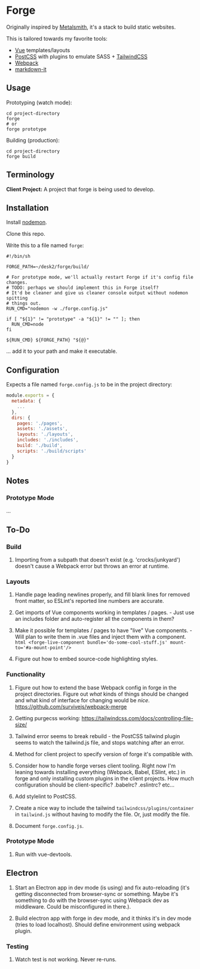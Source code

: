 # Forge

Originally inspired by [Metalsmith](http://metalsmith.io), it's a stack to build static websites.

This is tailored towards my favorite tools:

  - [Vue](https://vuejs.org) templates/layouts
  - [PostCSS](https://postcss.org) with plugins to emulate SASS + [TailwindCSS](https://tailwindcss.com)
  - [Webpack](https://webpack.js.org)
  - [markdown-it](https://github.com/markdown-it/markdown-it)

## Usage

Prototyping (watch mode):

```shell
cd project-directory
forge
# or
forge prototype
```

Building (production):

```shell
cd project-directory
forge build
```

## Terminology

**Client Project:** A project that forge is being used to develop.

## Installation

Install [nodemon](https://www.npmjs.com/package/nodemon).

Clone this repo.

Write this to a file named `forge`:

```shell
#!/bin/sh

FORGE_PATH=~/desk2/forge/build/

# For prototype mode, we'll actually restart Forge if it's config file changes.
# TODO: perhaps we should implement this in Forge itself?
# It'd be cleaner and give us cleaner console output without nodemon spitting
# things out.
RUN_CMD="nodemon -w ./forge.config.js"

if [ "${1}" != "prototype" -a "${1}" != "" ]; then
  RUN_CMD=node
fi

${RUN_CMD} ${FORGE_PATH} "${@}"
```

... add it to your path and make it executable.

## Configuration

Expects a file named `forge.config.js` to be in the project directory:

```javascript
module.exports = {
  metadata: {
    ...
  },
  dirs: {
    pages: './pages',
    assets: './assets',
    layouts: './layouts',
    includes: './includes',
    build: './build',
    scripts: './build/scripts'
  }
}
```

## Notes

### Prototype Mode

...

## To-Do

### Build

  1. Importing from a subpath that doesn't exist (e.g. 'crocks/junkyard') doesn't cause a Webpack error but throws an error at runtime.

### Layouts

  1. Handle page leading newlines properly, and fill blank lines for removed front matter, so ESLint's reported line numbers are accurate.

  1. Get imports of Vue components working in templates / pages.
    - Just use an includes folder and auto-register all the components in them?

  1. Make it possible for templates / pages to have "live" Vue components.
    - Will plan to write them in .vue files and inject them with a component.
    ```html
    <forge-live-component bundle='do-some-cool-stuff.js' mount-to='#a-mount-point'/>
    ```

  1. Figure out how to embed source-code highlighting styles.

### Functionality

  1. Figure out how to extend the base Webpack config in forge in the project directories. Figure out *what* kinds of things should be changed and what kind of interface for changing would be *nice*.
  https://github.com/survivejs/webpack-merge

  1. Getting purgecss working: https://tailwindcss.com/docs/controlling-file-size/

  1. Tailwind error seems to break rebuild - the PostCSS tailwind plugin seems to watch the tailwind.js file, and stops watching after an error.

  1. Method for client project to specify version of forge it's compatible with.

  1. Consider how to handle forge verses client tooling. Right now I'm leaning towards installing everything (Webpack, Babel, ESlint, etc.) in forge and only installing custom plugins in the client projects. How much configuration should be client-specific? .babelrc? .eslintrc? etc...

  1. Add stylelint to PostCSS.

  1. Create a nice way to include the tailwind `tailwindcss/plugins/container` in `tailwind.js` without having to modify the file. Or, just modify the file.

  1. Document `forge.config.js`.

### Prototype Mode

  1. Run with vue-devtools.

## Electron

  1. Start an Electron app in dev mode (is using) and fix auto-reloading (it's getting disconnected from browser-sync or something. Maybe it's something to do with the browser-sync using Webpack dev as middleware. Could be misconfigured in there.).

  1. Build electron app with forge in dev mode, and it thinks it's in dev mode (tries to load localhost). Should define environment using webpack plugin.

### Testing

  1. Watch test is not working. Never re-runs.
